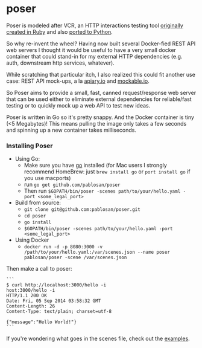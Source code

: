 poser
=====

Poser is modeled after VCR, an HTTP interactions testing tool [originally created in Ruby](https://github.com/vcr/vcr) and also [ported to Python](https://github.com/kevin1024/vcrpy).

So why re-invent the wheel? Having now built several Docker-fied REST API web servers I thought it would be useful to have a very small docker container that could stand-in for my external HTTP dependencies (e.g. auth, downstream http services, whatever).

While scratching that particular itch, I also realized this could fit another use case: REST API mock-ups, a la [apiary.io](http://apiary.io/) and [mockable.io](http://www.mockable.io/).

So Poser aims to provide a small, fast, canned request/response web server that can be used either to eliminate external dependencies for reliable/fast testing or to quickly mock up a web API to test new ideas.

Poser is written in Go so it's pretty snappy. And the Docker container is tiny (<5 Megabytes)! This means pulling the image only takes a few seconds and spinning up a new container takes milliseconds.

### Installing Poser

  * Using Go:
    * Make sure you have [go](http://golang.org/) installed (for Mac users I strongly recommend HomeBrew: just `brew install go` or `port install go` if you use macports)
    * run `go get github.com/pablosan/poser`
    * Then run `$GOPATH/bin/poser -scenes path/to/your/hello.yaml -port <some_legal_port>`
  * Build from source:
    * `git clone git@github.com:pablosan/poser.git`
    * `cd poser`
    * `go install`
    * `$GOPATH/bin/poser -scenes path/to/your/hello.yaml -port <some_legal_port>`
  * Using Docker
    * `docker run -d -p 8080:3000 -v /path/to/your/hello.yaml:/var/scenes.json --name poser pablosan/poser -scene /var/scenes.json`

  Then make a call to poser:

    ```
    $ curl http://localhost:3000/hello -i
    host:3000/hello -i
    HTTP/1.1 200 OK
    Date: Fri, 05 Sep 2014 03:58:32 GMT
    Content-Length: 26
    Content-Type: text/plain; charset=utf-8

    {"message":"Hello World!"}
    ```

If you're wondering what goes in the scenes file, check out the [examples](examples).
